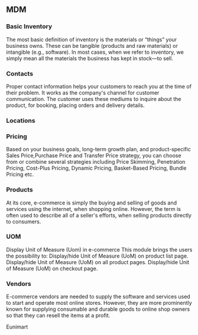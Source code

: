 
<!--
 Copyright (C) 2022 Eunimart Omnichannel Pvt Ltd. (www.eunimart.com)
 All rights reserved.
 This program is free software: you can redistribute it and/or modify
 it under the terms of the GNU Lesser General Public License v3.0 as published by
 the Free Software Foundation, either version 3 of the License, or
 (at your option) any later version.
 This program is distributed in the hope that it will be useful,
 but WITHOUT ANY WARRANTY; without even the implied warranty of
 MERCHANTABILITY or FITNESS FOR A PARTICULAR PURPOSE.  See the
 GNU Lesser General Public License v3.0 for more details.
 You should have received a copy of the GNU Lesser General Public License v3.0
 along with this program.  If not, see <https://www.gnu.org/licenses/lgpl-3.0.html/>.
-->
## MDM

### Basic Inventory
The most basic definition of inventory is the materials or “things” your business owns. These can be tangible (products and raw materials) or intangible (e.g., software). In most cases, when we refer to inventory, we simply mean all the materials the business has kept in stock—to sell.

### Contacts
Proper contact information helps your customers to reach you at the time of their problem. It works as the company's channel for customer communication. The customer uses these mediums to inquire about the product, for booking, placing orders and delivery details.

### Locations

### Pricing
Based on your business goals, long-term growth plan, and product-specific Sales Price,Purchase Price and Transfer Price strategy, you can choose from or combine several strategies including Price Skimming, Penetration Pricing, Cost-Plus Pricing, Dynamic Pricing, Basket-Based Pricing, Bundle Pricing etc.

### Products
At its core, e-commerce is simply the buying and selling of goods and services using the internet, when shopping online. However, the term is often used to describe all of a seller's efforts, when selling products directly to consumers.

### UOM
Display Unit of Measure (Uom) in e-commerce
This module brings the users the possibility to: Display/hide Unit of Measure (UoM) on product list page. Display/hide Unit of Measure (UoM) on all product pages. Display/hide Unit of Measure (UoM) on checkout page.

### Vendors
E-commerce vendors are needed to supply the software and services used to start and operate most online stores. However, they are more prominently known for supplying consumable and durable goods to online shop owners so that they can resell the items at a profit.





Eunimart
